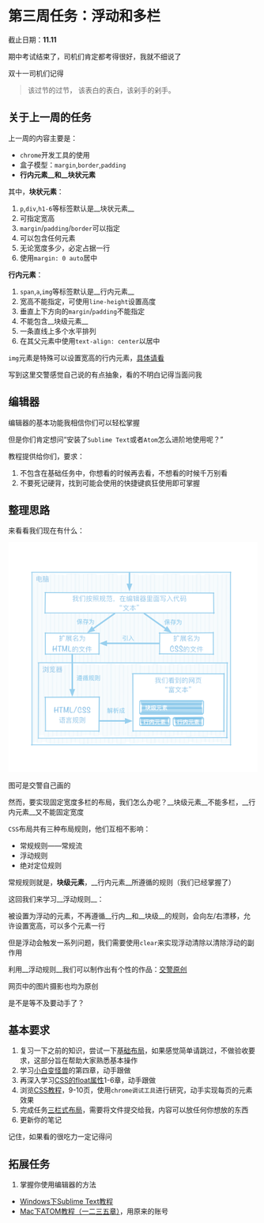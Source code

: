 # 第三周任务：浮动和多栏

截止日期：__11.11__

期中考试结束了，司机们肯定都考得很好，我就不细说了

双十一司机们记得

>该过节的过节， 该表白的表白，该剁手的剁手。

## 关于上一周的任务

上一周的内容主要是：

* `chrome`开发工具的使用
* 盒子模型：`margin`,`border`,`padding`
* __行内元素__和__块状元素__

其中，__块状元素__：

1. `p`,`div`,`h1-6`等标签默认是__块状元素__
1. 可指定宽高
1. `margin`/`padding`/`border`可以指定
1. 可以包含任何元素
1. 无论宽度多少，必定占据一行
1. 使用`margin: 0 auto`居中

__行内元素__：

1. `span`,`a`,`img`等标签默认是__行内元素__
1. 宽高不能指定，可使用`line-height`设置高度
1. 垂直上下方向的`margin`/`padding`不能指定
1. 不能包含__块级元素__
1. 一条直线上多个水平排列
1. 在其父元素中使用`text-align: center`以居中

`img`元素是特殊可以设置宽高的行内元素，[具体请看](https://www.zhihu.com/question/25402556/answer/30728140)

写到这里交警感觉自己说的有点抽象，看的不明白记得当面问我

## 编辑器

编辑器的基本功能我相信你们可以轻松掌握

但是你们肯定想问“安装了`Sublime Text`或者`Atom`怎么进阶地使用呢？”

教程提供给你们，要求：

1. 不包含在基础任务中，你想看的时候再去看，不想看的时候千万别看
2. 不要死记硬背，找到可能会使用的快捷键疯狂使用即可掌握

## 整理思路

来看看我们现在有什么：

![](https://raw.githubusercontent.com/LumpyChen/WIEmaterial/master/Web/img/get.png)

图可是交警自己画的

然而，要实现固定宽度多栏的布局，我们怎么办呢？__块级元素__不能多栏，__行内元素__又不能固定宽度

`CSS`布局共有三种布局规则，他们互相不影响：

* 常规规则——常规流
* 浮动规则
* 绝对定位规则

常规规则就是，__块级元素__，__行内元素__所遵循的规则（我们已经掌握了）

这回我们来学习__浮动规则__：

被设置为浮动的元素，不再遵循__行内__和__块级__的规则，会向左/右漂移，允许设置宽高，可以多个元素一行

但是浮动会触发一系列问题，我们需要使用`clear`来实现浮动清除以清除浮动的副作用

利用__浮动规则__我们可以制作出有个性的作品：[交警原创](http://lumpychen.github.io/Lantau/)

网页中的图片摄影也均为原创

是不是等不及要动手了？

## 基本要求

1. 复习一下之前的知识，尝试一下[基础布局](http://ife.baidu.com/task/detail?taskId=2)，如果感觉简单请跳过，不做验收要求，这部分旨在帮助大家熟悉基本操作
2. 学习[小白变怪兽](http://bianguaishou.com)的第四章，动手跟做
1. 再深入学习[CSS的float属性](http://www.imooc.com/learn/121)1-6章，动手跟做
1. 浏览[CSS教程](http://zh.learnlayout.com/no-layout.html)，9-10页，使用`chrome调试工具`进行研究，动手实现每页的元素效果
1. 完成任务[三栏式布局](http://ife.baidu.com/task/detail?taskId=3)，需要将文件提交给我，内容可以放任何你想放的东西
3. 更新你的笔记

记住，如果看的很吃力一定记得问

## 拓展任务

1. 掌握你使用编辑器的方法
  * [Windows下Sublime Text教程](http://www.imooc.com/learn/40)
  * [Mac下ATOM教程（一二三五章）](http://www.haoqicat.com/atom-love-js)，用原来的账号


